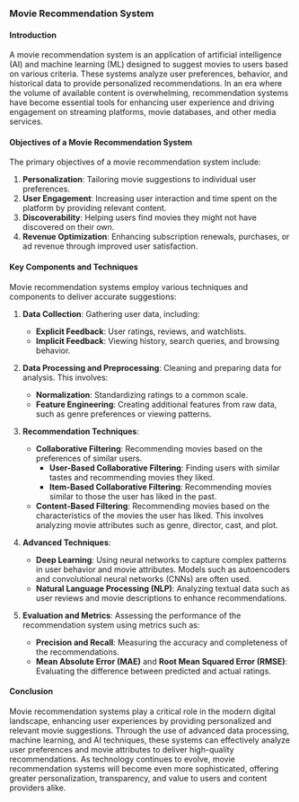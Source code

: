 ### Movie Recommendation System

#### Introduction
A movie recommendation system is an application of artificial intelligence (AI) and machine learning (ML) designed to suggest movies to users based on various criteria. These systems analyze user preferences, behavior, and historical data to provide personalized recommendations. In an era where the volume of available content is overwhelming, recommendation systems have become essential tools for enhancing user experience and driving engagement on streaming platforms, movie databases, and other media services.

#### Objectives of a Movie Recommendation System
The primary objectives of a movie recommendation system include:

1. **Personalization**: Tailoring movie suggestions to individual user preferences.
2. **User Engagement**: Increasing user interaction and time spent on the platform by providing relevant content.
3. **Discoverability**: Helping users find movies they might not have discovered on their own.
4. **Revenue Optimization**: Enhancing subscription renewals, purchases, or ad revenue through improved user satisfaction.

#### Key Components and Techniques
Movie recommendation systems employ various techniques and components to deliver accurate suggestions:

1. **Data Collection**: Gathering user data, including:
   - **Explicit Feedback**: User ratings, reviews, and watchlists.
   - **Implicit Feedback**: Viewing history, search queries, and browsing behavior.

2. **Data Processing and Preprocessing**: Cleaning and preparing data for analysis. This involves:
   - **Normalization**: Standardizing ratings to a common scale.
   - **Feature Engineering**: Creating additional features from raw data, such as genre preferences or viewing patterns.

3. **Recommendation Techniques**:
   - **Collaborative Filtering**: Recommending movies based on the preferences of similar users.
     - **User-Based Collaborative Filtering**: Finding users with similar tastes and recommending movies they liked.
     - **Item-Based Collaborative Filtering**: Recommending movies similar to those the user has liked in the past.
   - **Content-Based Filtering**: Recommending movies based on the characteristics of the movies the user has liked. This involves analyzing movie attributes such as genre, director, cast, and plot.

4. **Advanced Techniques**:
   - **Deep Learning**: Using neural networks to capture complex patterns in user behavior and movie attributes. Models such as autoencoders and convolutional neural networks (CNNs) are often used.
   - **Natural Language Processing (NLP)**: Analyzing textual data such as user reviews and movie descriptions to enhance recommendations.

5. **Evaluation and Metrics**: Assessing the performance of the recommendation system using metrics such as:
   - **Precision and Recall**: Measuring the accuracy and completeness of the recommendations.
   - **Mean Absolute Error (MAE)** and **Root Mean Squared Error (RMSE)**: Evaluating the difference between predicted and actual ratings.

#### Conclusion
Movie recommendation systems play a critical role in the modern digital landscape, enhancing user experiences by providing personalized and relevant movie suggestions. Through the use of advanced data processing, machine learning, and AI techniques, these systems can effectively analyze user preferences and movie attributes to deliver high-quality recommendations. As technology continues to evolve, movie recommendation systems will become even more sophisticated, offering greater personalization, transparency, and value to users and content providers alike.
